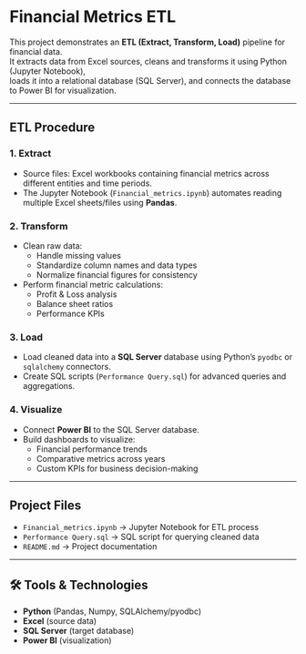 # Financial Metrics ETL

This project demonstrates an **ETL (Extract, Transform, Load)** pipeline for financial data.  
It extracts data from Excel sources, cleans and transforms it using Python (Jupyter Notebook),  
loads it into a relational database (SQL Server), and connects the database to Power BI for visualization.

---

## ETL Procedure

### 1. Extract
- Source files: Excel workbooks containing financial metrics across different entities and time periods.  
- The Jupyter Notebook (`Financial_metrics.ipynb`) automates reading multiple Excel sheets/files using **Pandas**.

### 2. Transform
- Clean raw data:
  - Handle missing values  
  - Standardize column names and data types  
  - Normalize financial figures for consistency  
- Perform financial metric calculations:
  - Profit & Loss analysis  
  - Balance sheet ratios  
  - Performance KPIs  

### 3. Load
- Load cleaned data into a **SQL Server** database using Python’s `pyodbc` or `sqlalchemy` connectors.  
- Create SQL scripts (`Performance Query.sql`) for advanced queries and aggregations.  

### 4. Visualize
- Connect **Power BI** to the SQL Server database.  
- Build dashboards to visualize:
  - Financial performance trends  
  - Comparative metrics across years  
  - Custom KPIs for business decision-making  

---

## Project Files
- `Financial_metrics.ipynb` → Jupyter Notebook for ETL process  
- `Performance Query.sql` → SQL script for querying cleaned data  
- `README.md` → Project documentation  

---

## 🛠 Tools & Technologies
- **Python** (Pandas, Numpy, SQLAlchemy/pyodbc)  
- **Excel** (source data)  
- **SQL Server** (target database)  
- **Power BI** (visualization)  
